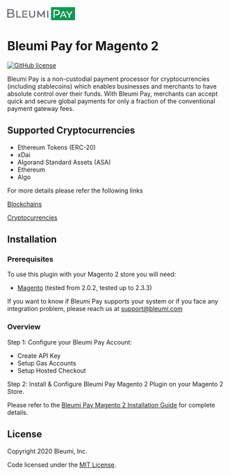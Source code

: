 <img src="./PaymentGateway/view/frontend/web/images/BleumiPay.png" height="30">

# Bleumi Pay for Magento 2

[![GitHub license](https://img.shields.io/badge/license-MIT-blue.svg?style=flat-square)](https://raw.githubusercontent.com/bleumi/bleumi-pay-magento2/master/LICENSE)

Bleumi Pay is a non-custodial payment processor for cryptocurrencies (including stablecoins) which enables businesses and merchants to have absolute control over their funds. With Bleumi Pay, merchants can accept quick and secure global payments for only a fraction of the conventional payment gateway fees.

## Supported Cryptocurrencies

* Ethereum Tokens (ERC-20)
* xDai
* Algorand Standard Assets (ASA)
* Ethereum
* Algo

For more details please refer the following links

[Blockchains](https://pay.bleumi.com/docs/#supported-networks)

[Cryptocurrencies](https://pay.bleumi.com/docs/#tokens)

## Installation

### Prerequisites

To use this plugin with your Magento 2 store you will need:

* [Magento](https://magento.com/) (tested from 2.0.2, tested up to 2.3.3)

If you want to know if Bleumi Pay supports your system or if you face any integration problem, please reach us at support@bleumi.com

### Overview

Step 1: Configure your Bleumi Pay Account:

* Create API Key
* Setup Gas Accounts
* Setup Hosted Checkout

Step 2: Install & Configure Bleumi Pay Magento 2 Plugin on your Magento 2 Store.

Please refer to the [Bleumi Pay Magento 2 Installation Guide](BP_Magento2_Plugin.pdf) for complete details. 

## License

Copyright 2020 Bleumi, Inc.

Code licensed under the [MIT License](LICENSE).
